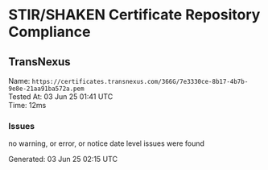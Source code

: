 # STIR/SHAKEN Certificate Repository Compliance

## TransNexus

Name: `https://certificates.transnexus.com/366G/7e3330ce-8b17-4b7b-9e8e-21aa91ba572a.pem`\
Tested At: 03 Jun 25 01:41 UTC\
Time: 12ms

### Issues

no warning, or error, or notice date level issues were found

Generated: 03 Jun 25 02:15 UTC